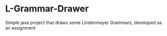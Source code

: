 # L-Grammar-Drawer
Simple java project that draws some Lindenmeyer Grammars, developed as an assignment
